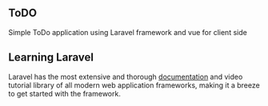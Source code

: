 ## ToDO

Simple ToDo application using Laravel framework and vue for client side

## Learning Laravel

Laravel has the most extensive and thorough [documentation](https://laravel.com/docs) and video tutorial library of all modern web application frameworks, making it a breeze to get started with the framework.
